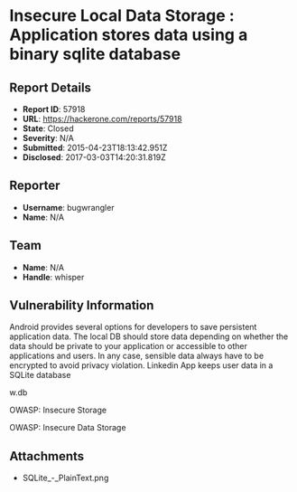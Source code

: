 # Insecure Local Data Storage  : Application stores data using a binary sqlite database

## Report Details
- **Report ID**: 57918
- **URL**: https://hackerone.com/reports/57918
- **State**: Closed
- **Severity**: N/A
- **Submitted**: 2015-04-23T18:13:42.951Z
- **Disclosed**: 2017-03-03T14:20:31.819Z

## Reporter
- **Username**: bugwrangler
- **Name**: N/A

## Team
- **Name**: N/A
- **Handle**: whisper

## Vulnerability Information
Android provides several options for developers to save persistent application data. The local DB should store data depending on whether the data should be private to your application or accessible to other applications and users. In any case, sensible data always have to be encrypted to avoid privacy violation. Linkedin App keeps user data  in  a  SQLite  database

 w.db

OWASP:  Insecure Storage

OWASP:  Insecure Data Storage


## Attachments
- SQLite_-_PlainText.png
